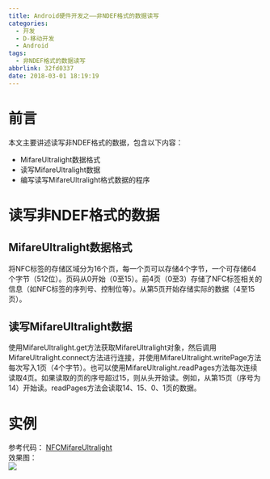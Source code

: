 ```yaml
---
title: Android硬件开发之——非NDEF格式的数据读写
categories:
  - 开发
  - D-移动开发
  - Android
tags:
  - 非NDEF格式的数据读写
abbrlink: 32fd0337
date: 2018-03-01 18:19:19
---
```

# 前言 
本文主要讲述读写非NDEF格式的数据，包含以下内容：  

- MifareUltralight数据格式
- 读写MifareUltralight数据
- 编写读写MifareUltralight格式数据的程序

<!--more-->

# 读写非NDEF格式的数据
## MifareUltralight数据格式
将NFC标签的存储区域分为16个页，每一个页可以存储4个字节，一个可存储64个字节（512位）。页码从0开始（0至15）。前4页（0至3）存储了NFC标签相关的信息（如NFC标签的序列号、控制位等）。从第5页开始存储实际的数据（4至15页）。

## 读写MifareUltralight数据
使用MifareUltralight.get方法获取MifareUltralight对象，然后调用MifareUltralight.connect方法进行连接，并使用MifareUltralight.writePage方法每次写入1页（4个字节）。也可以使用MifareUltralight.readPages方法每次连续读取4页。如果读取的页的序号超过15，则从头开始读。例如，从第15页（序号为14）开始读。readPages方法会读取14、15、0、1页的数据。

# 实例
参考代码： [NFCMifareUltralight][1]  
效果图：  
![][2]  



[1]: https://github.com/PGzxc/NFCMifareUltralight
[2]: https://fastly.jsdelivr.net/gh/PGzxc/CDN@master/blog-image/nfc-mifareul-tralight.png

